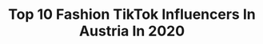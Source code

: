 ---
title: Top 10 Fashion TikTok Influencers In Austria In 2020
description: >-
  Find top fashion TikTok influencers in Austria in 2020. Most popular hashtags: #foryoupage #fashion #foryou #fyp.
platform: TikTok
hits: 30
text_top: See the most popular TikTok accounts on inBeat.
text_bottom: inBeat holds 30 TikTok influencers like this in Austria for you to connect with.
profiles:
  - username: "ewatsiakmakis"
    fullname: >-
      ewa
    bio: >-
      fashion, beauty, lifestyle & fooood🤍 follow my IG: ewatsiakmakis vienna
    location: "Austria"
    followers: 26400
    engagement: 712
    commentsToLikes: 0.017989
    id: ckai38ndaj02e0i783silu66w
    verified: false
    hashtags: "#vienna, #vlog, #asiashophaul, #shopping"
  - username: "luciehalajova"
    fullname: >-
      Lucie Halajová - LH 
    bio: >-
      Photography & Fashion & Funny
    location: "Austria"
    followers: 13700
    engagement: 846
    commentsToLikes: 0.007864
    id: ckbqktgfm5xma0j23d7z3baho
    verified: false
    hashtags: "#holiday, #austria, #naturelover, #creta"
  - username: "kxngkevinn"
    fullname: >-
      kevin🥱
    bio: >-
      16 / vienna / 👻niikepulli
    location: "Austria"
    followers: 3890
    engagement: 1739
    commentsToLikes: 0.027793
    id: ckbepqep46tzl0j2383rd30l3
    verified: false
    hashtags: "#vienna, #nike, #stayhigh, #ufo361"
  - username: "asian.gurltingz"
    fullname: >-
      👁👄👁
    bio: >-
      𝕋𝕙𝕒𝕟𝕜 𝕪𝕠𝕦 𝕗𝕠𝕣 𝟛𝟚𝕜🥳 📍𝑉𝑖𝑒𝑛𝑛𝑎
    location: "Austria"
    followers: 33400
    engagement: 1661
    commentsToLikes: 0.016746
    id: ckb9jgm31apn50j23bkc9hlfy
    verified: false
    hashtags: "#kdrama, #junghoseok, #justforfun, #kimsoohyun"
  - username: "brandanjosh"
    fullname: >-
      brandanjosh
    bio: >-
      official tiktok of a future somebody + i make stuff follow my IG: @brandanjosh
    location: "Austria"
    followers: 14800
    engagement: 950
    commentsToLikes: 0.036541
    id: cka69r92itly70i78st0kb5bc
    verified: false
    hashtags: "#foryoupage, #pants, #upcycling, #thrifting"
  - username: "tyleredwardwilson"
    fullname: >-
      Tyler Edward Wilson
    bio: >-
      British man 🇬🇧 living in Austria 🇦🇹
    location: "Austria"
    followers: 42500
    engagement: 715
    commentsToLikes: 0.028758
    id: ckdsrotkwp3mh0j23ye5fn7z8
    verified: false
    hashtags: "#drawing, #fashion, #instagram, #man"
  - username: "kataroushka"
    fullname: >-
      Katharina Halbweis
    bio: >-
      i paint things & you can buy them :) ig: @kataroushka depop: kataroushka
    location: "Austria"
    followers: 19900
    engagement: 664
    commentsToLikes: 0.023417
    id: ckbqv8jxrfh2y0j23ji302m07
    verified: false
    hashtags: "#artist, #paintingart, #architecture, #art"
  - username: "ramimansoury"
    fullname: >-
      Rami Mansour
    bio: >-
      🤪Crazy Arab from Vienna Strong enough to be Sexy 😉 🔝Stylish is my nickname👔
    location: "Austria"
    followers: 13600
    engagement: 439
    commentsToLikes: 0.026249
    id: ckb9bfhybxiel0j23ircqdsdk
    verified: false
    hashtags: "#santorini, #black, #nyc, #funny"
  - username: "elasxlifestyle"
    fullname: >-
      ela;)
    bio: >-
      contact me at- elasxlifestyle@gmail.com follow me on pinterest!! - @elaayyildiz
    location: "Austria"
    followers: 42200
    engagement: 2288
    commentsToLikes: 0.024615
    id: ck9gl3et2mcxy0j7824akp7xf
    verified: false
    hashtags: "#brandymelville, #foryou, #style, #pinterest"
  - username: "malentschi"
    fullname: >-
      malentschi 🤍
    bio: >-
      Life is too short to wait, bbgirl<3 -vienna-
    location: "Austria"
    followers: 300400
    engagement: 2199
    commentsToLikes: 0.009890
    id: ck8sfmgs4ov3o0j78iq6zkzmc
    verified: false
    hashtags: "#motivation, #fashionschool, #prayforvienna, #prank"
---